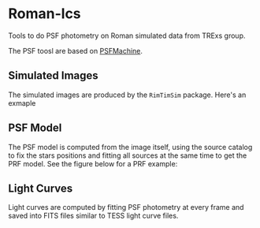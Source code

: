# Roman-lcs

Tools to do PSF photometry on Roman simulated data from TRExs group.

The PSF toosl are based on [PSFMachine](https://github.com/SSDataLab/psfmachine).

## Simulated Images

The simulated images are produced by the `RimTimSim` package.
Here's an exmaple

## PSF Model

The PSF model is computed from the image itself, using the source catalog to fix the stars positions and fitting all sources at the same time to get the PRF model.
See the figure below for a PRF example:


## Light Curves

Light curves are computed by fitting PSF photometry at every frame and saved into FITS files similar to TESS light curve files.